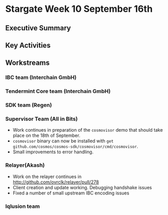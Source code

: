 # Stargate Week 10 September 16th

## Executive Summary



## Key Activities



## Workstreams

### IBC team (Interchain GmbH)



### Tendermint Core team (Interchain GmbH)



### SDK team (Regen)



### Supervisor Team (All in Bits)

- Work continues in preparation of the `cosmovisor` demo that should take place on the 18th of September.
- `cosmovisor` binary can now be installed with `get github.com/cosmos/cosmos-sdk/cosmovisor/cmd/cosmovisor`.
- Small improvements to error handling.

### Relayer(Akash)

- Work on the relayer continues in http://github.com/ovrclk/relayer/pull/278
- Client creation and update working. Debugging handshake issues
- Fixed a number of small upstream IBC encoding issues

### Iqlusion team
